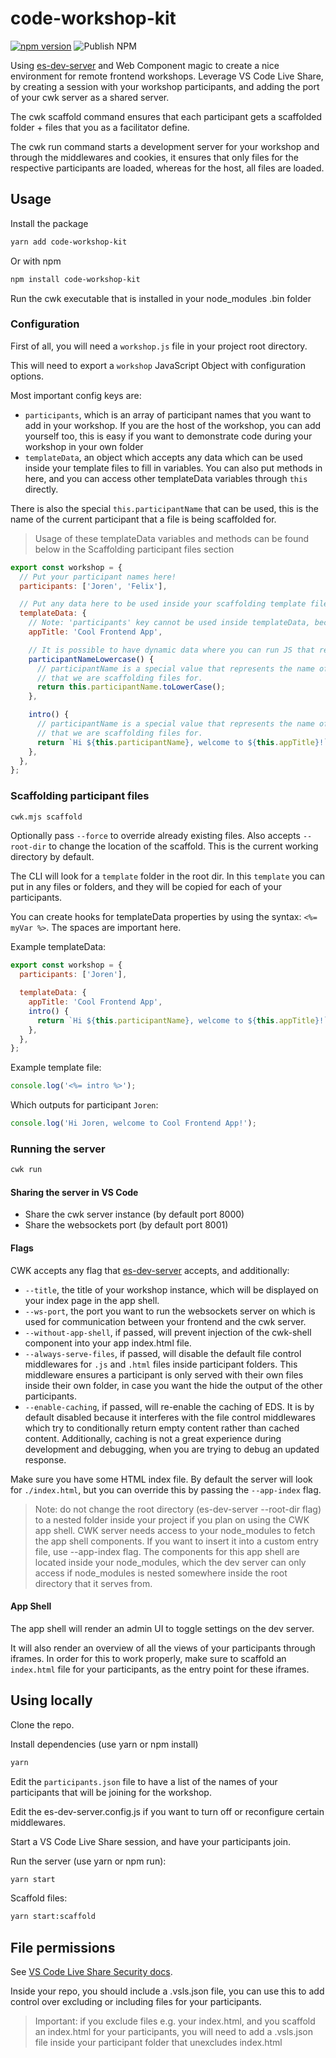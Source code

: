 # code-workshop-kit

[![npm version](https://badge.fury.io/js/code-workshop-kit.svg)](https://badge.fury.io/js/code-workshop-kit)
![Publish NPM](https://github.com/code-workshop-kit/cwk-frontend/workflows/Publish%20NPM/badge.svg)

Using [es-dev-server](https://github.com/open-wc/open-wc/tree/master/packages/es-dev-server) and Web Component magic to create a nice environment for remote frontend workshops.
Leverage VS Code Live Share, by creating a session with your workshop participants, and adding the port of your cwk server as a shared server.

The cwk scaffold command ensures that each participant gets a scaffolded folder + files that you as a facilitator define.

The cwk run command starts a development server for your workshop and through the middlewares and cookies, it ensures that only files for the respective participants are loaded, whereas for the host, all files are loaded.

## Usage

Install the package

```sh
yarn add code-workshop-kit
```

Or with npm

```sh
npm install code-workshop-kit
```

Run the cwk executable that is installed in your node_modules .bin folder

### Configuration

First of all, you will need a `workshop.js` file in your project root directory.

This will need to export a `workshop` JavaScript Object with configuration options.

Most important config keys are:

- `participants`, which is an array of participant names that you want to add in your workshop. If you are the host of the workshop, you can add yourself too, this is easy if you want to demonstrate code during your workshop in your own folder
- `templateData`, an object which accepts any data which can be used inside your template files to fill in variables. You can also put methods in here, and you can access other templateData variables through `this` directly.

There is also the special `this.participantName` that can be used, this is the name of the current participant that a file is being scaffolded for.

> Usage of these templateData variables and methods can be found below in the Scaffolding participant files section

```js
export const workshop = {
  // Put your participant names here!
  participants: ['Joren', 'Felix'],

  // Put any data here to be used inside your scaffolding template files
  templateData: {
    // Note: 'participants' key cannot be used inside templateData, because templateData gets flattened
    appTitle: 'Cool Frontend App',

    // It is possible to have dynamic data where you can run JS that returns a String
    participantNameLowercase() {
      // participantName is a special value that represents the name of the current participant
      // that we are scaffolding files for.
      return this.participantName.toLowerCase();
    },

    intro() {
      // participantName is a special value that represents the name of the current participant
      // that we are scaffolding files for.
      return `Hi ${this.participantName}, welcome to ${this.appTitle}!`;
    },
  },
};
```

### Scaffolding participant files

```sh
cwk.mjs scaffold
```

Optionally pass `--force` to override already existing files. Also accepts `--root-dir` to change the location of the scaffold. This is the current working directory by default.

The CLI will look for a `template` folder in the root dir. In this `template` you can put in any files or folders, and they will be copied for each of your participants.

You can create hooks for templateData properties by using the syntax: `<%= myVar %>`. The spaces are important here.

Example templateData:

```js
export const workshop = {
  participants: ['Joren'],

  templateData: {
    appTitle: 'Cool Frontend App',
    intro() {
      return `Hi ${this.participantName}, welcome to ${this.appTitle}!`;
    },
  },
};
```

Example template file:

```js
console.log('<%= intro %>');
```

Which outputs for participant `Joren`:

```js
console.log('Hi Joren, welcome to Cool Frontend App!');
```

### Running the server

```sh
cwk run
```

#### Sharing the server in VS Code

- Share the cwk server instance (by default port 8000)
- Share the websockets port (by default port 8001)

#### Flags

CWK accepts any flag that [es-dev-server](https://github.com/open-wc/open-wc/tree/master/packages/es-dev-server) accepts, and additionally:

- `--title`, the title of your workshop instance, which will be displayed on your index page in the app shell.
- `--ws-port`, the port you want to run the websockets server on which is used for communication between your frontend and the cwk server.
- `--without-app-shell`, if passed, will prevent injection of the cwk-shell component into your app index.html file.
- `--always-serve-files`, if passed, will disable the default file control middlewares for `.js` and `.html` files inside participant folders.
  This middleware ensures a participant is only served with their own files inside their own folder, in case you want the hide the output of the other participants.
- `--enable-caching`, if passed, will re-enable the caching of EDS.
  It is by default disabled because it interferes with the file control middlewares which try to conditionally return empty content rather than cached content.
  Additionally, caching is not a great experience during development and debugging, when you are trying to debug an updated response.

Make sure you have some HTML index file. By default the server will look for `./index.html`, but you can override this by passing the `--app-index` flag.

> Note: do not change the root directory (es-dev-server --root-dir flag) to a nested folder inside your project if you plan on using the CWK app shell.
> CWK server needs access to your node_modules to fetch the app shell components.
> If you want to insert it into a custom entry file, use --app-index flag.
> The components for this app shell are located inside your node_modules, which the dev server can only access if node_modules is nested somewhere inside the root directory that it serves from.

#### App Shell

The app shell will render an admin UI to toggle settings on the dev server.

It will also render an overview of all the views of your participants through iframes.
In order for this to work properly, make sure to scaffold an `index.html` file for your participants, as the entry point for these iframes.

## Using locally

Clone the repo.

Install dependencies (use yarn or npm install)

```sh
yarn
```

Edit the `participants.json` file to have a list of the names of your participants that will be joining for the workshop.

Edit the es-dev-server.config.js if you want to turn off or reconfigure certain middlewares.

Start a VS Code Live Share session, and have your participants join. 

Run the server (use yarn or npm run):

```sh
yarn start
```

Scaffold files:

```sh
yarn start:scaffold
```

## File permissions

See [VS Code Live Share Security docs](https://docs.microsoft.com/en-us/visualstudio/liveshare/reference/security).

Inside your repo, you should include a .vsls.json file, you can use this to add control over excluding or including files for your participants.

> Important: if you exclude files e.g. your index.html, and you scaffold an index.html for your participants, you will need to add a .vsls.json file inside your participant folder that unexcludes index.html
